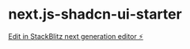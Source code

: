 # next.js-shadcn-ui-starter

[Edit in StackBlitz next generation editor ⚡️](https://stackblitz.com/~/github.com/taengaaa/next.js-shadcn-ui-starter)